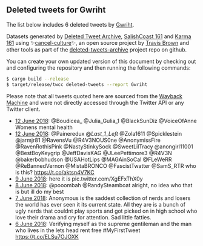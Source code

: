 ## Deleted tweets for Gwriht

The list below includes 6 deleted tweets by
[Gwriht](https://twitter.com/Gwriht).



Datasets generated by [Deleted Tweet Archive](https://twitter.com/deletedtweet161), 
[SalishCoast 161](https://twitter.com/SalishCoastA) and [Karma 161](https://twitter.com/KarmaOneSixOne) 
using ✨[cancel-culture](https://github.com/travisbrown/cancel-culture)✨, an open source project by 
[Travis Brown](https://twitter.com/travisbrown) and other tools as part of the 
[deleted-tweets-archive](https://github.com/salcoast/deleted-tweets-archive/) project repo on github.

You can create your own updated version of this document by checking out and configuring the
repository and then running the following commands:

```bash
$ cargo build --release
$ target/release/twcc deleted-tweets --report Gwriht
```

Please note that all tweets quoted here are sourced from the
[Wayback Machine](https://web.archive.org) and were not directly accessed through the Twitter API or
any Twitter client.

* [12 June 2018](https://web.archive.org/web/20180612142256/https://twitter.com/GWriht/status/1006542371436163072): @Boudicea_ @Julia_Gulia_1 @BlackSunDiz @VoiceOfAnne Womens mental health
* [12 June 2018](https://web.archive.org/web/20180612023027/https://twitter.com/GWriht/status/1006363069126201344): @Paineredux @_Last_1_Left_ @Zola1611 @Spicklestein @jarmjr81 @RavensVu @R4V3NOUS0ne @AnonymissFire @RavenRothisPink @NastyStinkySock @SweetLilTracy @anongirl11001 @BestBoyKeygrip @JeffDavisKAG @JLeePettimore3 @R4V3N @bakerbobhudson @USAHotLips @MAGAinSoCal @FLeWeRR @ReBannedVernon @MistaBRONCO @FascistTwatter @SamS_RTR who is this? https://t.co/aktsn4V7KC
* [ 9 June 2018](https://web.archive.org/web/20180609003713/https://twitter.com/GWriht/status/1005247378260144129): here it is pic.twitter.com/XgEFxThX0y
* [ 8 June 2018](https://web.archive.org/web/20180608224556/https://twitter.com/GWriht/status/1005219404081172482): @pooombah @RandySteamboat alright, no idea who that is but ill do my best
* [ 7 June 2018](https://web.archive.org/web/20180607112208/https://twitter.com/GWriht/status/1004684144842977280): Anonymous is the saddest collection of nerds and losers the world has ever seen it its current state.  All they are is a bunch of ugly nerds that couldnt play sports and got picked on in high school who love their drama and cry for attention.  Sad little fatties.
* [ 6 June 2018](https://web.archive.org/web/20180606020911/https://twitter.com/GWriht/status/1004183390021668865): Verifying myself as the supreme gentileman and the man who lives in the lets head rent free #MyFirstTweet https://t.co/ELSu7OJOXK
